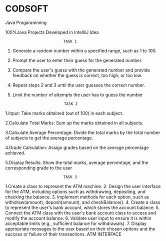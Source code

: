 # CODSOFT
Java Progaramming 


100%Java
Projects Developed in IntellliJ Idea



                              TASK 1
1. Generate a random number within a specified range, such as 1 to 100.
2. Prompt the user to enter their guess for the generated number.
3. Compare the user's guess with the generated number and provide feedback on whether the guess
is correct, too high, or too low.
4. Repeat steps 2 and 3 until the user guesses the correct number.
5. Limit the number of attempts the user has to guess the number

   
                              TASK 2
   
1.Input: Take marks obtained (out of 100) in each subject.

2.Calculate Total Marks: Sum up the marks obtained in all subjects.

3.Calculate Average Percentage: Divide the total marks by the total number of subjects to get the
average percentage.

4.Grade Calculation: Assign grades based on the average percentage achieved.

5.Display Results: Show the total marks, average percentage, and the corresponding grade to the user


                              TASK 3
                              
1.Create a class to represent the ATM machine.
2. Design the user interface for the ATM, including options such as withdrawing, depositing, and
checking the balance.
3. Implement methods for each option, such as withdraw(amount), deposit(amount), and
checkBalance().
4. Create a class to represent the user's bank account, which stores the account balance.
5. Connect the ATM class with the user's bank account class to access and modify the account
balance.
6. Validate user input to ensure it is within acceptable limits (e.g., sufficient balance for withdrawals).
7. Display appropriate messages to the user based on their chosen options and the success or failure
of their transactions.
ATM INTERFACE
